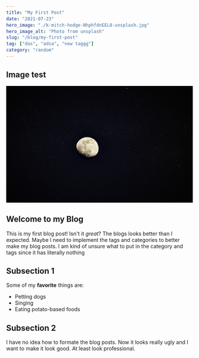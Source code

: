 ```yaml
---
title: "My First Post"
date: "2021-07-23"
hero_image: "./k-mitch-hodge-NhphfdnEEL8-unsplash.jpg"
hero_image_alt: "Photo from unsplash"
slug: "/blog/my-first-post"
tag: ["das", "adsa", "new taggg"]
category: "random"
---
```


## Image test

![smart screen of death](./k-mitch-hodge-NhphfdnEEL8-unsplash.jpg)

## Welcome to my Blog

This is my first blog post! Isn't it _great_? The blogs looks better than I expected. Maybe I need to implement the tags and categories to better make my blog posts. I am kind of unsure what to put in the category and tags since it has literally nothing

## Subsection 1

Some of my **favorite** things are:

- Petting dogs
- Singing
- Eating potato-based foods

## Subsection 2

I have no idea how to formate the blog posts. Now it looks really ugly and I want to make it look good. At least look professional.
